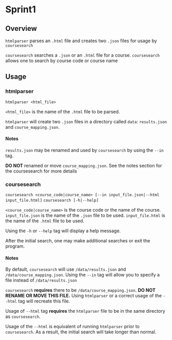 # Sprint1

## Overview

`htmlparser` parses an `.html` file and creates two `.json` files for usage by `coursesearch`

`coursesearch` searches a `.json` or an `.html` file for a course. `coursesearch` allows one to search by course code or course name

## Usage

### htmlparser

```htmlparser <html_file>```

`<html_file>` is the name of the `.html` file to be parsed.

`htmlparser` will create two `.json` files in a directory called `data`: `results.json` and `course_mapping.json`.

#### Notes

`results.json` may be renamed and used by `coursesearch` by using the `--in` tag. 

**DO NOT** renamed or move `course_mapping.json`. See the notes section for the coursesearch for more details

### coursesearch

```coursesearch <course_code|course_name> [--in input_file.json|--html input_file.html]```
```coursesearch [-h|--help]```

`<course_code|course_name>` is the course code or the name of the course.
`input_file.json` is the name of the `.json` file to be used.
`input_file.html` is the name of the `.html` file to be used.

Using the  `-h` or `--help` tag will display a help message.

After the initial search, one may make additional searches or exit the program.

#### Notes

By default, `coursesearch` will use `/data/results.json` and `/data/course_mapping.json`. Using the `--in` tag will allow you to specify a file instead of  `/data/results.json`

`coursesearch` **requires** there to be `/data/course_mapping.json`. **DO NOT RENAME OR MOVE THIS FILE.** Using `htmlparser` or a correct usage of the `--html` tag will recreate this file.

Usage of `--html` tag **requires** the `htmlparser` file to be in the same directory as `coursesearch`.

Usage of the `--html` is equivalent of running `htmlparser` prior to `coursesearch`. As a result, the initial search will take longer than normal.